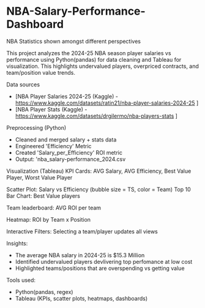 # NBA-Salary-Performance-Dashboard
NBA Statistics shown amongst different perspectives


This project analyzes the 2024-25 NBA season player salaries vs performance using Python(pandas) for data cleaning and Tableau for visualization.
This highlights undervalued players, overpriced contracts, and team/position value trends.

Data sources
- [NBA Player Salaries 2024-25 (Kaggle) - https://www.kaggle.com/datasets/ratin21/nba-player-salaries-2024-25 ]
- [NBA Player Stats (Kaggle) - https://www.kaggle.com/datasets/drgilermo/nba-players-stats ]

Preprocessing (Python)
- Cleaned and merged salary + stats data
- Engineered 'Efficiency' Metric
- Created 'Salary_per_Efficiency' ROI metric
- Output: 'nba_salary-performance_2024.csv

Visualization (Tableau)
KPI Cards: AVG Salary, AVG Efficiency, Best Value Player, Worst Value Player

Scatter Plot: Salary vs Efficiency (bubble size = TS, color = Team)
Top 10 Bar Chart: Best Value players

Team leaderboard: AVG ROI per team

Heatmap: ROI by Team x Position

Interactive Filters: Selecting a team/player updates all views

Insights:
- The average NBA salary in 2024-25 is $15.3 Million
- Identified undervalued players devlivering top perfomance at low cost
- Highlighted teams/positions that are overspending vs getting value

Tools used:
- Python(pandas, regex)
- Tableau (KPIs, scatter plots, heatmaps, dashboards)
